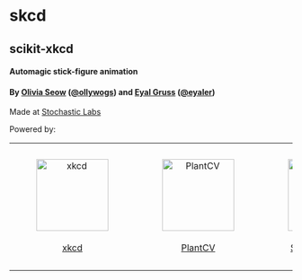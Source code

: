 # skcd

## scikit-xkcd

#### Automagic stick-figure animation

#### By [Olivia Seow](https://www.oliviaseow.com) ([@ollywogs](https://twitter.com/ollywogs)) and [Eyal Gruss](https://eyalgruss.com) ([@eyaler](https://twitter.com/eyaler))

Made at [Stochastic Labs](http://stochasticlabs.org)

Powered by:

<table align="center">
<tr align="center">
<td>
<a href="https://xkcd.com"><figure><img src="https://user-images.githubusercontent.com/4436747/186593350-002fdcac-70dd-4237-bc01-c0743677a0b0.png" alt="xkcd" height="128"><br><br><figcaption>xkcd</figcaption></figure></a>
</td>
<td>
<a href="https://github.com/danforthcenter/plantcv"><figure><img src="https://user-images.githubusercontent.com/4436747/186595109-5d5cde8d-4801-4ebe-bbe7-e7167ab59acf.png" alt="PlantCV" height="128"><br><br><figcaption>PlantCV</figcaption></figure></a>
</td>
<td>
<a href="https://github.com/CompVis/stable-diffusion"><figure><img src="https://user-images.githubusercontent.com/4436747/186594458-7f22c4ee-3d43-41e6-b187-37efc8f685d3.png" alt="Stable Diffusion" height="128"><br><br><figcaption>Stable Diffusion</figcaption></figure></a>
</td>
<td>
<a href="https://github.com/huggingface/diffusers"><figure><img src="https://user-images.githubusercontent.com/4436747/186587153-ad8b9602-d749-4b83-9307-3bdb76d0fd77.png" alt="Hugging Face Diffusers" height="128"><br><figcaption>Hugging Face<br>🧨 Diffusers</figcaption></figure></a>
</td>
<td>
<a href="https://imaginarysoundscape.net"><figure><img src="https://user-images.githubusercontent.com/4436747/186593722-06f0d51c-aecc-408e-9433-8d274eaf3e8a.png" alt="Imaginary Soundscape" height="128"><br><br><figcaption>Imaginary Soundscape</figcaption></figure></a>
</tr>
</table>
